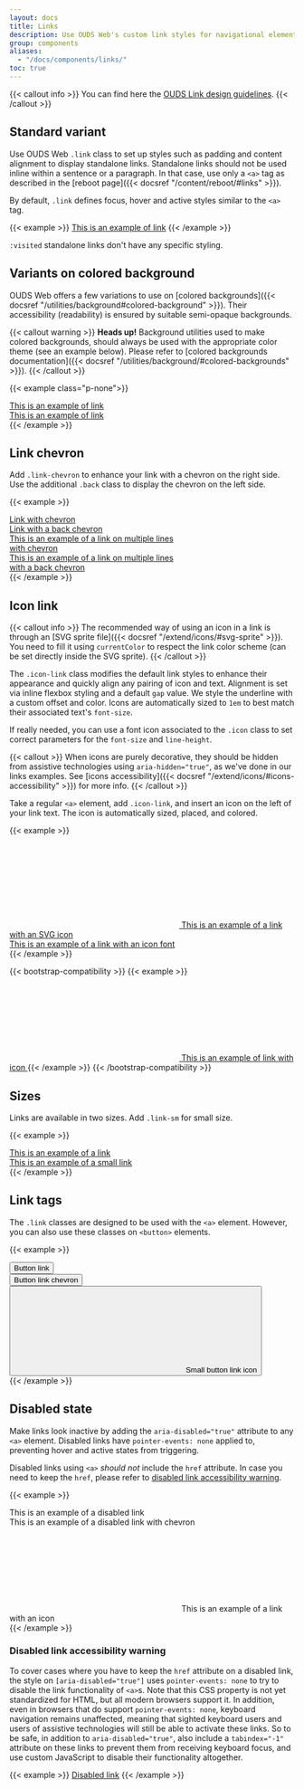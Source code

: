 ```yaml
---
layout: docs
title: Links
description: Use OUDS Web's custom link styles for navigational elements, enabling users to move between pages, sections, or external resources.
group: components
aliases:
  - "/docs/components/links/"
toc: true
---
```


{{< callout info >}}
You can find here the [OUDS Link design guidelines](https://unified-design-system.orange.com/472794e18/p/31c33b-link).
{{< /callout >}}

## Standard variant

Use OUDS Web `.link` class to set up styles such as padding and content alignment to display standalone links. Standalone links should not be used inline within a sentence or a paragraph. In that case, use only a `<a>` tag as described in the [reboot page]({{< docsref "/content/reboot/#links" >}}).

By default, `.link` defines focus, hover and active styles similar to the `<a>` tag.

{{< example >}}
<a class="link" href="#">This is an example of link</a>
{{< /example >}}

`:visited` standalone links don't have any specific styling.

## Variants on colored background

OUDS Web offers a few variations to use on [colored backgrounds]({{< docsref "/utilities/background#colored-background" >}}). Their accessibility (readability) is ensured by suitable semi-opaque backgrounds.

{{< callout warning >}}
**Heads up!** Background utilities used to make colored backgrounds, should always be used with the appropriate color theme (see an example below). Please refer to [colored backgrounds documentation]({{< docsref "/utilities/background/#colored-backgrounds" >}}).
{{< /callout >}}

{{< example class="p-none">}}
<div class="bg-brand-primary p-tall">
  <div data-bs-theme="light">
    <a class="link link-on-colored-bg" href="#">This is an example of link</a>
  </div>
</div>
<div class="bg-status-negative-emphasized p-tall">
  <div data-bs-theme="root-inverted">
    <a class="link link-on-colored-bg" href="#">This is an example of link</a>
  </div>
</div>
{{< /example >}}

## Link chevron

Add `.link-chevron` to enhance your link with a chevron on the right side. Use the additional `.back` class to display the chevron on the left side.

{{< example >}}
<div><a class="link link-chevron" href="#">Link with chevron</a></div>
<div><a class="link link-chevron back" href="#">Link with a back chevron</a></div>
<div style="width:20rem;">
  <div><a class="link link-chevron" href="#">This is an example of a link on multiple lines with chevron</a></div>
  <div><a class="link link-chevron back" href="#">This is an example of a link on multiple lines with a back chevron</a></div>
</div>
{{< /example >}}

## Icon link

{{< callout info >}}
The recommended way of using an icon in a link is through an [SVG sprite file]({{< docsref "/extend/icons/#svg-sprite" >}}). You need to fill it using `currentColor` to respect the link color scheme (can be set directly inside the SVG sprite).
{{< /callout >}}

The `.icon-link` class modifies the default link styles to enhance their appearance and quickly align any pairing of icon and text. Alignment is set via inline flexbox styling and a default `gap` value. We style the underline with a custom offset and color. Icons are automatically sized to `1em` to best match their associated text's `font-size`.

If really needed, you can use a font icon associated to the `.icon` class to set correct parameters for the `font-size` and `line-height`.

{{< callout >}}
When icons are purely decorative, they should be hidden from assistive technologies using `aria-hidden="true"`, as we've done in our links examples. See [icons accessibility]({{< docsref "/extend/icons/#icons-accessibility" >}}) for more info.
{{< /callout >}}

Take a regular `<a>` element, add `.icon-link`, and insert an icon on the left of your link text. The icon is automatically sized, placed, and colored.

{{< example >}}
<div>
  <a class="link icon-link" href="#">
    <svg aria-hidden="true">
      <use xlink:href="/docs/{{< param docs_version >}}/assets/img/ouds-web-sprite.svg#heart-recommend"/>
    </svg>
    This is an example of a link with an SVG icon
  </a>
</div>
<div>
  <a class="link icon-link" href="#">
    <span class="icon si si-settings" aria-hidden="true"></span>
    This is an example of a link with an icon font
  </a>
</div>
{{< /example >}}

{{< bootstrap-compatibility >}}
{{< example >}}
<a class="icon-link" href="#">
  <svg class="bi" aria-hidden="true">
    <use xlink:href="/docs/{{< param docs_version >}}/assets/img/ouds-web-sprite.svg#heart-recommend"/>
  </svg>
  This is an example of link with icon
</a>
{{< /example >}}
{{< /bootstrap-compatibility >}}

## Sizes

Links are available in two sizes. Add `.link-sm` for small size.

{{< example >}}
<div><a class="link" href="#">This is an example of a link</a></div>
<div><a class="link link-sm" href="#">This is an example of a small link</a></div>
{{< /example >}}

## Link tags

The `.link` classes are designed to be used with the `<a>` element. However, you can also use these classes on `<button>` elements.

{{< example >}}
<div><button class="link link" type="submit">Button link</button></div>
<div><button class="link link-chevron" type="reset">Button link chevron</button></div>
<div>
  <button class="link link-sm icon-link" type="button">
  <svg aria-hidden="true">
    <use xlink:href="/docs/{{< param docs_version >}}/assets/img/ouds-web-sprite.svg#heart-recommend"/>
  </svg> Small button link icon
  </button>
</div>
{{< /example >}}

## Disabled state

Make links look inactive by adding the `aria-disabled="true"` attribute to any `<a>` element. Disabled links have `pointer-events: none` applied to, preventing hover and active states from triggering.

Disabled links using `<a>` *should not* include the `href` attribute. In case you need to keep the `href`, please refer to [disabled link accessibility warning](#disabled-link-accessibility-warning).

{{< example >}}
<div><a class="link" aria-disabled="true">This is an example of a disabled link</a></div>
<div><a class="link link-chevron" aria-disabled="true">This is an example of a disabled link with chevron</a></div>
<div><a class="link icon-link" aria-disabled="true">
  <svg aria-hidden="true">
    <use xlink:href="/docs/{{< param docs_version >}}/assets/img/ouds-web-sprite.svg#heart-recommend"/>
  </svg>
  This is an example of a link with an icon
</a>
</div>
{{< /example >}}

### Disabled link accessibility warning

To cover cases where you have to keep the `href` attribute on a disabled link, the style on `[aria-disabled="true"]` uses `pointer-events: none` to try to disable the link functionality of `<a>`s. Note that this CSS property is not yet standardized for HTML, but all modern browsers support it. In addition, even in browsers that do support `pointer-events: none`, keyboard navigation remains unaffected, meaning that sighted keyboard users and users of assistive technologies will still be able to activate these links. So to be safe, in addition to `aria-disabled="true"`, also include a `tabindex="-1"` attribute on these links to prevent them from receiving keyboard focus, and use custom JavaScript to disable their functionality altogether.

{{< example >}}
<a href="#" class="link" tabindex="-1" aria-disabled="true">Disabled link</a>
{{< /example >}}

